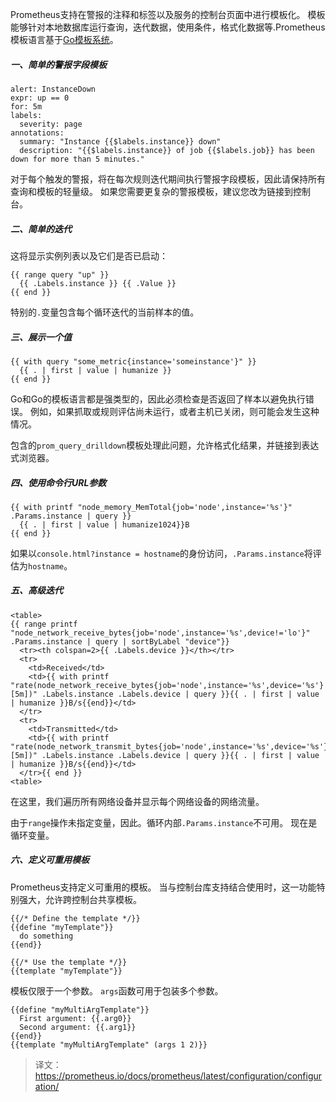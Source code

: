 Prometheus支持在警报的注释和标签以及服务的控制台页面中进行模板化。 模板能够针对本地数据库运行查询，迭代数据，使用条件，格式化数据等.Prometheus模板语言基于[Go模板系统](https://golang.org/pkg/text/template/)。
##### 一、简单的警报字段模板
```
alert: InstanceDown
expr: up == 0
for: 5m
labels:
  severity: page
annotations:
  summary: "Instance {{$labels.instance}} down"
  description: "{{$labels.instance}} of job {{$labels.job}} has been down for more than 5 minutes."
```
对于每个触发的警报，将在每次规则迭代期间执行警报字段模板，因此请保持所有查询和模板的轻量级。 如果您需要更复杂的警报模板，建议您改为链接到控制台。
##### 二、简单的迭代
这将显示实例列表以及它们是否已启动：
```
{{ range query "up" }}
  {{ .Labels.instance }} {{ .Value }}
{{ end }}
```
特别的`.`变量包含每个循环迭代的当前样本的值。
##### 三、展示一个值
```
{{ with query "some_metric{instance='someinstance'}" }}
  {{ . | first | value | humanize }}
{{ end }}
```
Go和Go的模板语言都是强类型的，因此必须检查是否返回了样本以避免执行错误。 例如，如果抓取或规则评估尚未运行，或者主机已关闭，则可能会发生这种情况。

包含的`prom_query_drilldown`模板处理此问题，允许格式化结果，并链接到表达式浏览器。
##### 四、使用命令行URL参数
```
{{ with printf "node_memory_MemTotal{job='node',instance='%s'}" .Params.instance | query }}
  {{ . | first | value | humanize1024}}B
{{ end }}
```
如果以`console.html?instance = hostname`的身份访问，`.Params.instance`将评估为`hostname`。
##### 五、高级迭代
```
<table>
{{ range printf "node_network_receive_bytes{job='node',instance='%s',device!='lo'}" .Params.instance | query | sortByLabel "device"}}
  <tr><th colspan=2>{{ .Labels.device }}</th></tr>
  <tr>
    <td>Received</td>
    <td>{{ with printf "rate(node_network_receive_bytes{job='node',instance='%s',device='%s'}[5m])" .Labels.instance .Labels.device | query }}{{ . | first | value | humanize }}B/s{{end}}</td>
  </tr>
  <tr>
    <td>Transmitted</td>
    <td>{{ with printf "rate(node_network_transmit_bytes{job='node',instance='%s',device='%s'}[5m])" .Labels.instance .Labels.device | query }}{{ . | first | value | humanize }}B/s{{end}}</td>
  </tr>{{ end }}
<table>
```
在这里，我们遍历所有网络设备并显示每个网络设备的网络流量。

由于`range`操作未指定变量，因此。循环内部`.Params.instance`不可用。 现在是循环变量。
##### 六、定义可重用模板
Prometheus支持定义可重用的模板。 当与控制台库支持结合使用时，这一功能特别强大，允许跨控制台共享模板。
```
{{/* Define the template */}}
{{define "myTemplate"}}
  do something
{{end}}

{{/* Use the template */}}
{{template "myTemplate"}}
```
模板仅限于一个参数。 `args`函数可用于包装多个参数。
```
{{define "myMultiArgTemplate"}}
  First argument: {{.arg0}}
  Second argument: {{.arg1}}
{{end}}
{{template "myMultiArgTemplate" (args 1 2)}}
```

> 译文：https://prometheus.io/docs/prometheus/latest/configuration/configuration/
